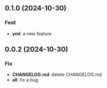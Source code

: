 ## 0.1.0 (2024-10-30)

### Feat

- **yml**: a new feature

## 0.0.2 (2024-10-30)

### Fix

- **CHANGELOG.md**: delete CHANGELOG.md
- **all**: fix a bug
